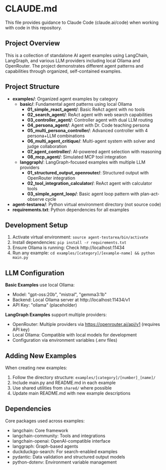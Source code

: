 # CLAUDE.md

This file provides guidance to Claude Code (claude.ai/code) when working with code in this repository.

## Project Overview

This is a collection of standalone AI agent examples using LangChain, LangGraph, and various LLM providers including local Ollama and OpenRouter. The project demonstrates different agent patterns and capabilities through organized, self-contained examples.

## Project Structure

- **examples/**: Organized agent examples by category
  - **basic/**: Fundamental agent patterns using local Ollama
    - **01_simple_react_agent/**: Basic ReAct agent with no tools
    - **02_search_agent/**: ReAct agent with web search capabilities
    - **03_controller_agent/**: Controller agent with dual LLM routing
    - **04_persona_agent/**: Agent with Dr. Code teaching persona
    - **05_multi_persona_controller/**: Advanced controller with 4 persona+LLM combinations
    - **06_multi_agent_critique/**: Multi-agent system with solver and judge collaboration
    - **07_agent_controller/**: AI-powered agent selection with reasoning
    - **08_mcp_agent/**: Simulated MCP tool integration
  - **langgraph/**: LangGraph-focused examples with multiple LLM providers
    - **01_structured_output_openrouter/**: Structured output with OpenRouter integration
    - **02_tool_integration_calculator/**: ReAct agent with calculator tools
    - **03_simple_agent_loop/**: Basic agent loop pattern with plan-act-observe cycle
- **agent-testarea/**: Python virtual environment directory (not source code)
- **requirements.txt**: Python dependencies for all examples

## Development Setup

1. Activate virtual environment: `source agent-testarea/bin/activate`
2. Install dependencies: `pip install -r requirements.txt`
3. Ensure Ollama is running: Check http://localhost:11434
4. Run any example: `cd examples/[category]/[example-name] && python main.py`

## LLM Configuration

**Basic Examples** use local Ollama:
- Model: "gpt-oss:20b", "mistral", "gemma3:1b"
- Backend: Local Ollama server at http://localhost:11434/v1
- API Key: "ollama" (placeholder)

**LangGraph Examples** support multiple providers:
- OpenRouter: Multiple providers via https://openrouter.ai/api/v1 (requires API key)
- Local Ollama: Compatible with local models for development
- Configuration via environment variables (.env files)

## Adding New Examples

When creating new examples:
1. Follow the directory structure: `examples/[category]/[number]_[name]/`
2. Include main.py and README.md in each example
3. Use shared utilities from `shared/` where possible
4. Update main README.md with new example descriptions

## Dependencies

Core packages used across examples:
- langchain: Core framework
- langchain-community: Tools and integrations
- langchain-openai: OpenAI-compatible interface
- langgraph: Graph-based agents
- duckduckgo-search: For search-enabled examples
- pydantic: Data validation and structured output models
- python-dotenv: Environment variable management